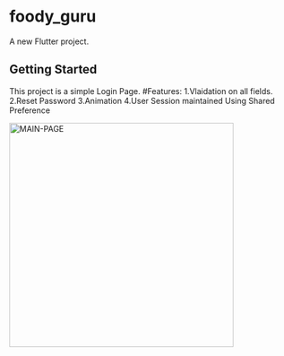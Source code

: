 # foody_guru

A new Flutter project.

## Getting Started

This project is a simple Login Page.
#Features:
1.Vlaidation on all fields. 
2.Reset Password
3.Animation
4.User Session maintained Using Shared Preference
<p>
  <img src="IMG_20220526_204339.jpg" width="400" title="MAIN-PAGE">
</p>
